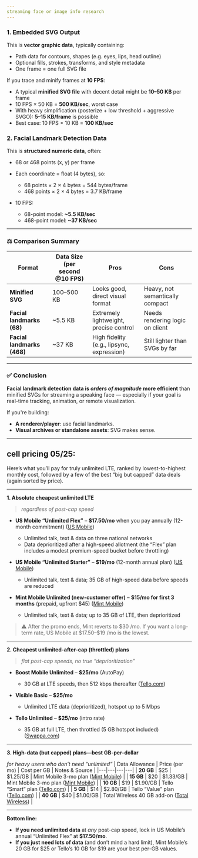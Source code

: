 ```yaml
---
streaming face or image info research
---
```



### 1. **Embedded SVG Output**

This is **vector graphic data**, typically containing:

* Path data for contours, shapes (e.g. eyes, lips, head outline)
* Optional fills, strokes, transforms, and style metadata
* One frame = one full SVG file

If you trace and minify frames at **10 FPS**:

* A typical **minified SVG file** with decent detail might be **10–50 KB** per frame
* 10 FPS × 50 KB = **500 KB/sec**, worst case
* With heavy simplification (posterize + low threshold + aggressive SVGO): **5–15 KB/frame** is possible
* Best case: 10 FPS × 10 KB = **100 KB/sec**

### 2. **Facial Landmark Detection Data**

This is **structured numeric data**, often:

* 68 or 468 points (x, y) per frame
* Each coordinate = float (4 bytes), so:

  * 68 points × 2 × 4 bytes = 544 bytes/frame
  * 468 points × 2 × 4 bytes = 3.7 KB/frame
* 10 FPS:

  * 68-point model: **\~5.5 KB/sec**
  * 468-point model: **\~37 KB/sec**

---

### ⚖️ **Comparison Summary**

| Format                     | Data Size (per second @10 FPS) | Pros                                      | Cons                            |
| -------------------------- | ------------------------------ | ----------------------------------------- | ------------------------------- |
| **Minified SVG**           | 100–500 KB                     | Looks good, direct visual format          | Heavy, not semantically compact |
| **Facial landmarks (68)**  | \~5.5 KB                       | Extremely lightweight, precise control    | Needs rendering logic on client |
| **Facial landmarks (468)** | \~37 KB                        | High fidelity (e.g., lipsync, expression) | Still lighter than SVGs by far  |

---

### ✅ **Conclusion**

**Facial landmark detection data is *orders of magnitude* more efficient** than minified SVGs for streaming a speaking face — especially if your goal is real-time tracking, animation, or remote visualization.

If you're building:

* **A renderer/player**: use facial landmarks.
* **Visual archives or standalone assets**: SVG makes sense.


---
cell pricing 05/25:
---


Here’s what you’ll pay for truly unlimited LTE, ranked by lowest-to-highest monthly cost, followed by a few of the best “big but capped” data deals (again sorted by price).

---

**1. Absolute cheapest unlimited LTE**

> *regardless of post-cap speed*

* **US Mobile “Unlimited Flex”** – **\$17.50/mo** when you pay annually (12-month commitment) ([US Mobile][1])

  * Unlimited talk, text & data on three national networks
  * Data deprioritized after a high-speed allotment (the “Flex” plan includes a modest premium-speed bucket before throttling)

* **US Mobile “Unlimited Starter”** – **\$19/mo** (12-month annual plan) ([US Mobile][1])

  * Unlimited talk, text & data; 35 GB of high-speed data before speeds are reduced

* **Mint Mobile Unlimited (new-customer offer)** – **\$15/mo for first 3 months** (prepaid, upfront \$45) ([Mint Mobile][2])

  * Unlimited talk, text & data; up to 35 GB of LTE, then deprioritized

> ⚠️ After the promo ends, Mint reverts to \$30 /mo. If you want a long-term rate, US Mobile at \$17.50–\$19 /mo is the lowest.

---

**2. Cheapest unlimited-after-cap (throttled) plans**

> *flat post-cap speeds, no true “deprioritization”*

* **Boost Mobile Unlimited** – **\$25/mo** (AutoPay)

  * 30 GB at LTE speeds, then 512 kbps thereafter ([Tello.com][3])
* **Visible Basic** – **\$25/mo**

  * Unlimited LTE data (deprioritized), hotspot up to 5 Mbps
* **Tello Unlimited** – **\$25/mo** (intro rate)

  * 35 GB at full LTE, then throttled (5 GB hotspot included) ([Swappa.com][4])

---

**3. High-data (but capped) plans—best GB-per-dollar**

*for heavy users who don’t need “unlimited”*
| Data Allowance | Price (per mo) | Cost per GB | Notes & Source |
|---|---|---|---|
| **20 GB** | \$25 | \$1.25/GB | Mint Mobile 3-mo plan ([Mint Mobile][5]) |
| **15 GB** | \$20 | \$1.33/GB | Mint Mobile 3-mo plan ([Mint Mobile][5]) |
| **10 GB** | \$19 | \$1.90/GB | Tello “Smart” plan ([Tello.com][3]) |
| **5 GB** | \$14 | \$2.80/GB | Tello “Value” plan ([Tello.com][3]) |
| **40 GB** | \$40 | \$1.00/GB | Total Wireless 40 GB add-on ([Total Wireless][6]) |

---

**Bottom line:**

* **If you need unlimited data** at *any* post-cap speed, lock in US Mobile’s annual “Unlimited Flex” at **\$17.50/mo**.
* **If you just need lots of data** (and don’t mind a hard limit), Mint Mobile’s 20 GB for \$25 or Tello’s 10 GB for \$19 are your best per-GB values.

[1]: https://www.usmobile.com/get-started-unlimited?srsltid=AfmBOoqZpuO2pLx_DFo-VlkMJQRRSE1Gcs64eutUuo4NnteBa_L40Xtw&utm_source=chatgpt.com "Unlimited Phone Plans from $23/mo. All-in. Start Instantly. - US Mobile"
[2]: https://www.mintmobile.com/plans/?utm_source=chatgpt.com "Phone Plans with Unlimited Talk, Text, & Data - Mint Mobile"
[3]: https://tello.com/buy/custom_plans?srsltid=AfmBOorRh2ha_1amzDsKywySotkqB9GtoAcaD3lvdQBpv9aByaevsJse&utm_source=chatgpt.com "Build Your Own Plan | Mix Minutes & Data - Tello Mobile"
[4]: https://swappa.com/mobile/tello/plans/tello-unlimited?srsltid=AfmBOorHz7-mx1BIu3jfZo2RfZvKd23LubH46q0gzOhf1AF7wFQ4Y4Y1&utm_source=chatgpt.com "Unlimited Tello Plan - Swappa.com"
[5]: https://www.mintmobile.com/product/03-month-unlimited-sim-card-plan/?utm_source=chatgpt.com "3 Month Plans - Mint Mobile"
[6]: https://www.totalwireless.com/plans/40GB-data-plan?utm_source=chatgpt.com "40GB Data Plan $40 - Total Wireless"




